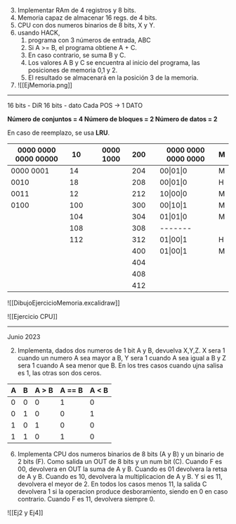 3. Implementar RAm de 4 registros y 8 bits. 
4. Memoria capaz de almacenar 16 regs. de 4 bits. 
5. CPU con dos numeros binarios de 8 bits, X y Y. 
6. usando HACK, 
    1. programa con 3 números de entrada, ABC
    2. Si A >= B, el programa obtiene A + C. 
    3. En caso contrario, se suma B y C. 
    4. Los valores A B y C se encuentra al inicio del programa, las posiciones de memoria 0,1 y 2. 
    5. El resultado se almacenará en la posición 3 de la memoria.
7. ![[EjMemoria.png]]

---
16 bits - DiR
16 bits - dato
Cada POS  → 1 DATO

**Número de conjuntos = 4
Número de bloques = 2
Número de datos = 2**

En caso de reemplazo, se usa **LRU**.

| 0000 0000 0000 00000 	| 10  	|   	| 0000 1000 	| 200 	|   	| 0000 0000 0000 0000 	| M 	|
|----------------------	|-----	|---	|-----------	|-----	|---	|---------------------	|---	|
| 0000 0001            	| 14  	|   	|           	| 204 	|   	| 00\|01\|0           	| M 	|
| 0010                 	| 18  	|   	|           	| 208 	|   	| 00\|01\|0           	| H 	|
| 0011                 	| 12  	|   	|           	| 212 	|   	| 10\|00\|0           	| M 	|
| 0100                 	| 100 	|   	|           	| 300 	|   	| 00\|10\|1           	| M 	|
|                      	| 104 	|   	|           	| 304 	|   	| 01\|01\|0           	| M 	|
|                      	| 108 	|   	|           	| 308 	|   	| -------             	|   	|
|                      	| 112 	|   	|           	| 312 	|   	| 01\|00\|1           	| H 	|
|                      	|     	|   	|           	| 400 	|   	| 01\|00\|1           	| M 	|
|                      	|     	|   	|           	| 404 	|   	|                     	|   	|
|                      	|     	|   	|           	| 408 	|   	|                     	|   	|
|                      	|     	|   	|           	| 412 	|   	|                     	|   	|

![[DibujoEjercicioMemoria.excalidraw]]

![[Ejercicio CPU]]

---
Junio 2023

2. Implementa, dados dos numeros de 1 bit A y B, devuelva X,Y,Z. X sera 1 cuando un numero A sea mayor a B, Y sera 1 cuando A sea igual a B y Z sera 1 cuando A sea menor que B. En los tres casos cuando ujna salisa es 1, las otras son dos ceros. 


| A   | B   | A > B | A == B | A < B |
| --- | --- | ----- | ---- | ---- |
| 0   | 0   | 0     | 1 | 0
| 0   | 1   | 0     | 0 | 1
| 1   | 0   | 1     | 0| 0
| 1   | 1   | 0     | 1| 0


6. Implementa CPU dos numeros binarios de 8 bits (A y B) y un binario de 2 bits (F). Como salida un OUT de 8 bits y un num bit (C). Cuando F es 00, devolvera en OUT la suma de A y B. Cuando es 01 devolvera la retsa de A y B. Cuando es 10, devolvera la multiplicacion de A y B. Y si es 11, devolvera el meyor de 2. En todos los casos menos 11, la salida C devolvera 1 si la operacion produce desboramiento, siendo en 0 en caso contrario. Cuando F es 11, devolvera siempre 0. 

![[Ej2 y Ej4]]